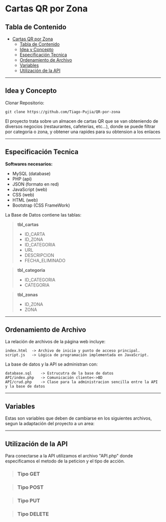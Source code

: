 # Cartas QR por Zona

## Tabla de Contenido

- [Cartas QR por Zona](#cartas-qr-por-zona)
  - [Tabla de Contenido](#tabla-de-contenido)
  - [Idea y Concepto](#idea-y-concepto)
  - [Especificación Tecnica](#especificación-tecnica)
  - [Ordenamiento de Archivo](#ordenamiento-de-archivo)
  - [Variables](#variables)
  - [Utilización de la API](#utilización-de-la-api)

---
## Idea y Concepto
Clonar Repositorio:
~~~
git clone https://github.com/Tiago-Pujia/QR-por-zona
~~~

El proyecto trata sobre un almacen de cartas QR que se van obteniendo de diversos negocios (restaurantes, cafeterias, etc...), donde se puede filtrar por categoria o zona, y obtener una rapides para su obtension a los enlaces

---
## Especificación Tecnica
  
**Softwares necesarios:**
- MySQL (database)
- PHP (api)
- JSON (formato en red)
- JavaScript (web)
- CSS (web)
- HTML (web)
- Bootstrap (CSS FrameWork)

La Base de Datos contiene las tablas:

> **tbl_cartas**
>  - ID_CARTA
>  - ID_ZONA
>  - ID_CATEGORIA
>  - URL
>  - DESCRIPCION
>  - FECHA_ELIMINADO

> **tbl_categoria**
> - ID_CATEGORIA
> - CATEGORIA

> **tbl_zonas**
> - ID_ZONA
> - ZONA

---
## Ordenamiento de Archivo
La relación de archivos de la página web incluye:
~~~
index.html 	-> Archivo de inicio y punto de acceso principal.
script.js	-> Lógica de programación implementada en JavaScript.
~~~

La base de datos y la API se administran con:
~~~
database.sql    -> Estrucutra de la base de datos
API/index.php   -> Comunicación cliente<->BD
API/crud.php    -> Clase para la administracion sencilla entre la API y la base de datos
~~~
---
## Variables
Estas son variables que deben de cambiarse en los siguientes archivos, segun la adaptación del proyecto a un area:

---
## Utilización de la API
Para conectarse a la API utilizamos el archivo "API.php" donde especificamos el metodo de la peticion y el tipo de acción.

> ### Tipo GET
 
> ### Tipo POST

> ### Tipo PUT

> ### Tipo DELETE